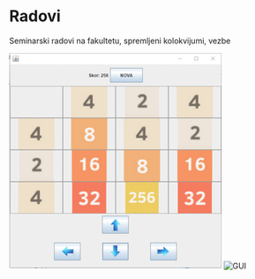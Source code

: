 # Radovi
Seminarski radovi na fakultetu, spremljeni kolokvijumi, vezbe



![GUI](https://github.com/milicazivkovic15/Radovi/blob/master/preview.gif)
![GUI](https://github.com/milicazivkovic15/Radovi/blob/master/preview_gif.gif)
